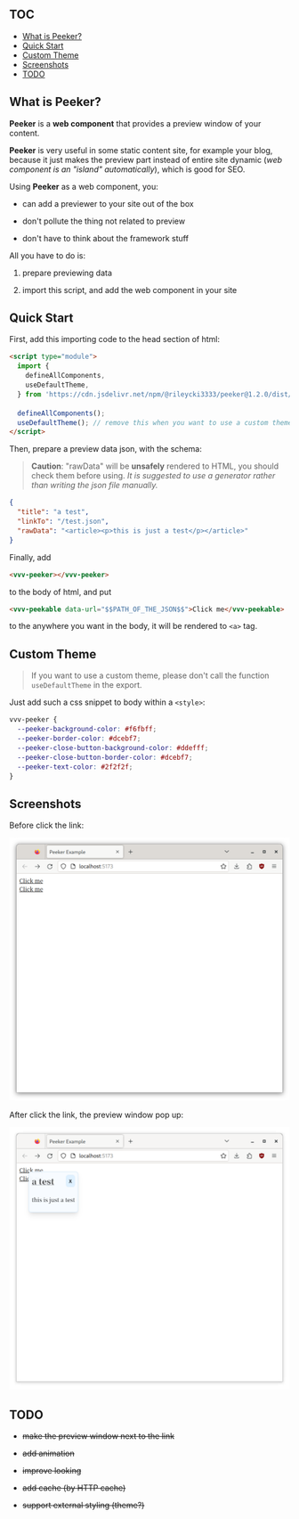 ## TOC

- [What is Peeker?](#what-is-peeker)
- [Quick Start](#quick-start)
- [Custom Theme](#custom-theme)
- [Screenshots](#screenshots)
- [TODO](#todo)

## What is Peeker?

**Peeker** is a **web component** that provides a preview window of your content.

**Peeker** is very useful in some static content site, for example your blog, because it just makes the preview part instead of entire site dynamic (_web component is an "island" automatically_), which is good for SEO.

Using **Peeker** as a web component, you:

- can add a previewer to your site out of the box

- don't pollute the thing not related to preview

- don't have to think about the framework stuff

All you have to do is:

1. prepare previewing data

2. import this script, and add the web component in your site

## Quick Start

First, add this importing code to the head section of html:

```html
<script type="module">
  import {
    defineAllComponents,
    useDefaultTheme,
  } from 'https://cdn.jsdelivr.net/npm/@rileycki3333/peeker@1.2.0/dist/index.min.js';

  defineAllComponents();
  useDefaultTheme(); // remove this when you want to use a custom theme
</script>
```

Then, prepare a preview data json, with the schema:

> **Caution**: "rawData" will be **unsafely** rendered to HTML, you should check them before using. _It is suggested to use a generator rather than writing the json file manually._

```json
{
  "title": "a test",
  "linkTo": "/test.json",
  "rawData": "<article><p>this is just a test</p></article>"
}
```

Finally, add

```html
<vvv-peeker></vvv-peeker>
```

to the body of html, and put

```html
<vvv-peekable data-url="$$PATH_OF_THE_JSON$$">Click me</vvv-peekable>
```

to the anywhere you want in the body, it will be rendered to `<a>` tag.

## Custom Theme

> If you want to use a custom theme, please don't call the function `useDefaultTheme` in the export.

Just add such a css snippet to body within a `<style>`:

```css
vvv-peeker {
  --peeker-background-color: #f6fbff;
  --peeker-border-color: #dcebf7;
  --peeker-close-button-background-color: #ddefff;
  --peeker-close-button-border-color: #dcebf7;
  --peeker-text-color: #2f2f2f;
}
```

## Screenshots

Before click the link:

![](./screenshots/0.png)

After click the link, the preview window pop up:

![](./screenshots/1.png)

## TODO

- ~~make the preview window next to the link~~

- ~~add animation~~

- ~~improve looking~~

- ~~add cache (by HTTP cache)~~

- ~~support external styling (theme?)~~
